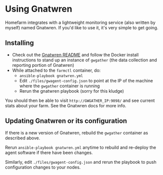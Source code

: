 # Using Gnatwren

Homefarm integrates with a lightweight monitoring service (also
written by myself) named Gnatwren. If you'd like to use it, it's very
simple to get going.

## Installing

- Check out the [Gnatwren
  README](https://github.com/firepear/gnatwren) and follow the Docker
  install instructions to stand up an instance of `gwgather` (the data
  collection and reporting portion of Gnatwren)
- While attached to the `farmctl` container, do:
  - `ansible-playbook gnatwren.yml`
  - Edit `./files/gwagent-config.json` to point at the IP of the
    machine where the `gwgather` container is running
  - Rerun the gnatwren playbook (sorry for this kludge)

You should then be able to visit `http://GWGATHER_IP:9098/` and
see current stats about your farm. See the Gnatwren docs for more
info.

## Updating Gnatwren or its configuration

If there is a new version of Gnatwren, rebuild the `gwgather`
container as described above.

Rerun `ansible-playbook gnatwren.yml` anytime to rebuild and re-deploy
the agent software if there have been changes.

Similarly, edit `./files/gwagent-config.json` and rerun the playbook
to push configuration changes to your nodes.

